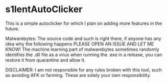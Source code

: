 # s1lentAutoClicker

This is a simple autoclicker for which I plan on adding more features in the future.

Malwarebytes:
The source code and such is right there, if anyone has any idea why the following happens PLEASE OPEN AN ISSUE AND LET ME KNOW!
The machine learning part of malwarebytes sometimes randomly identifies the .dll file as a virus when running the .exe in a release, you can restore it from quarantine and allow it.



DISCLAIMER:
I am not responsible for any rules broken with this tool, such as avoiding AFK or farming. These are solely your own responsibility.
